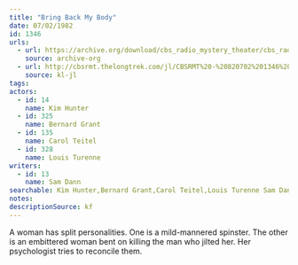 ```yaml
---
title: "Bring Back My Body"
date: 07/02/1982
id: 1346
urls: 
  - url: https://archive.org/download/cbs_radio_mystery_theater/cbs_radio_mystery_theater-1301-1350.zip/cbs_radio_mystery_theater-1301-1350%2Fcbsrmt_1346_bring_back_my_body.mp3
    source: archive-org
  - url: http://cbsrmt.thelongtrek.com/jl/CBSRMT%20-%20820702%201346%20Bring%20Back%20My%20Body_jl.mp3
    source: kl-jl
tags: 
actors:  
  - id: 14
    name: Kim Hunter  
  - id: 325
    name: Bernard Grant  
  - id: 135
    name: Carol Teitel  
  - id: 328
    name: Louis Turenne
writers:  
  - id: 13
    name: Sam Dann
searchable: Kim Hunter,Bernard Grant,Carol Teitel,Louis Turenne Sam Dann
notes: 
descriptionSource: kf
---
```

A woman has split personalities. One is a mild-mannered spinster. The other is an embittered woman bent on killing the man who jilted her. Her psychologist tries to reconcile them.